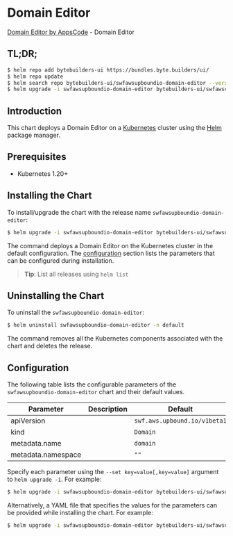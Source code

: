 # Domain Editor

[Domain Editor by AppsCode](https://byte.builders) - Domain Editor

## TL;DR;

```bash
$ helm repo add bytebuilders-ui https://bundles.byte.builders/ui/
$ helm repo update
$ helm search repo bytebuilders-ui/swfawsupboundio-domain-editor --version=v0.4.18
$ helm upgrade -i swfawsupboundio-domain-editor bytebuilders-ui/swfawsupboundio-domain-editor -n default --create-namespace --version=v0.4.18
```

## Introduction

This chart deploys a Domain Editor on a [Kubernetes](http://kubernetes.io) cluster using the [Helm](https://helm.sh) package manager.

## Prerequisites

- Kubernetes 1.20+

## Installing the Chart

To install/upgrade the chart with the release name `swfawsupboundio-domain-editor`:

```bash
$ helm upgrade -i swfawsupboundio-domain-editor bytebuilders-ui/swfawsupboundio-domain-editor -n default --create-namespace --version=v0.4.18
```

The command deploys a Domain Editor on the Kubernetes cluster in the default configuration. The [configuration](#configuration) section lists the parameters that can be configured during installation.

> **Tip**: List all releases using `helm list`

## Uninstalling the Chart

To uninstall the `swfawsupboundio-domain-editor`:

```bash
$ helm uninstall swfawsupboundio-domain-editor -n default
```

The command removes all the Kubernetes components associated with the chart and deletes the release.

## Configuration

The following table lists the configurable parameters of the `swfawsupboundio-domain-editor` chart and their default values.

|     Parameter      | Description |                 Default                 |
|--------------------|-------------|-----------------------------------------|
| apiVersion         |             | <code>swf.aws.upbound.io/v1beta1</code> |
| kind               |             | <code>Domain</code>                     |
| metadata.name      |             | <code>domain</code>                     |
| metadata.namespace |             | <code>""</code>                         |


Specify each parameter using the `--set key=value[,key=value]` argument to `helm upgrade -i`. For example:

```bash
$ helm upgrade -i swfawsupboundio-domain-editor bytebuilders-ui/swfawsupboundio-domain-editor -n default --create-namespace --version=v0.4.18 --set apiVersion=swf.aws.upbound.io/v1beta1
```

Alternatively, a YAML file that specifies the values for the parameters can be provided while
installing the chart. For example:

```bash
$ helm upgrade -i swfawsupboundio-domain-editor bytebuilders-ui/swfawsupboundio-domain-editor -n default --create-namespace --version=v0.4.18 --values values.yaml
```
